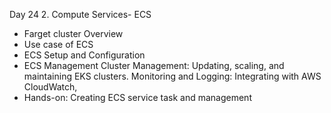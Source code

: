 Day 24 2. Compute Services- ECS
- Farget cluster Overview
- Use case of ECS
- ECS Setup and Configuration
- ECS Management
  Cluster Management: Updating, scaling, and maintaining EKS clusters.
  Monitoring and Logging: Integrating with AWS CloudWatch,
- Hands-on: Creating ECS service task and management

